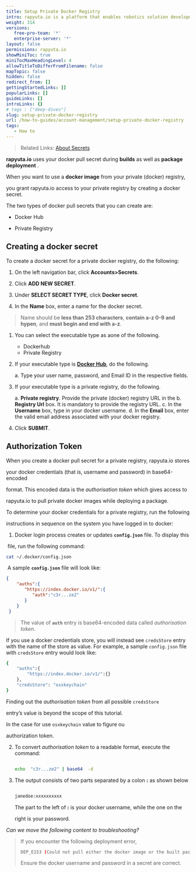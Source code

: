 ```yaml
---
title: Setup Private Docker Registry
intro: rapyuta.io is a platform that enables robotics solution development by providing the necessary software infrastructure and facilitating the interaction between multiple stakeholders who contribute to the solution development.
weight: 314
versions:
   free-pro-team: '*'
   enterprise-server: '*'
layout: false
permissions: rapyuta.io
showMiniToc: true
miniTocMaxHeadingLevel: 4
allowTitleToDifferFromFilename: false
mapTopic: false
hidden: false
redirect_from: []
gettingStartedLinks: []
popularLinks: []
guideLinks: []
introLinks: {}
# tags : ["deep-dives"]
slug: setup-private-docker-registry
url: /how-to-guides/account-management/setup-private-docker-registry
tags:
   - How to
---
```



> Related Links: [About Secrets](/1_understanding-rio/12_core-concepts/#secrets)

**rapyuta.io** uses your docker pull secret during **builds** as well as **package deployment** .

When you want to use a **docker image** from your private (docker) registry,

you grant rapyuta.io access to your private registry by creating a docker secret.

The two types of docker pull secrets that you can create are:

* Docker Hub

* Private Registry



## Creating a docker secret

To create a docker secret for a private docker registry, do the following:



1. On the left navigation bar, click **Accounts>Secrets**.

2. Click **ADD NEW SECRET**.

3. Under **SELECT SECRET TYPE**, click **Docker secret**.

3. In the **Name** box, enter a name for the docker secret.     

>   Name should be **less than 253 characters**, **contain a-z 0-9 and hypen**, 
>   and **must begin and end with a-z**.
 
1. You can select the executable type as aone of the following.
   * Dockerhub
   * Private Registry

2. If your executable type is [**Docker Hub**](https://hub.docker.com/), do the following.

   a. Type your user name, password, and Email ID in the respective fields.

3. If your executable type is a private registry, do the following.

   a. **Private registry**. Provide the private (docker) registry URL in the
   b. **Registry Url** box. It is mandatory to provide the registry URL.
   c. In the **Username** box, type in your docker username.
   d. In the **Email** box, enter the valid email address associated with your docker registry.

4. Click **SUBMIT**.

## Authorization Token

When you create a docker pull secret for a private registry, rapyuta.io stores

your docker credentials (that is, username and password) in base64-encoded

format. This encoded data is the *_authorisation token_* which gives access to

rapyuta.io to pull private docker images while deploying a package.



To determine your docker credentials for a private registry, run the following

instructions in sequence on the system you have logged in to docker:



1. Docker login process creates or updates **`config.json`** file. To display this

​    file, run the  following command:

```bash
cat ~/.docker/config.json
```



​    A sample **`config.json`** file will look like:

   ```json
   {
       "auths":{
          "https://index.docker.io/v1/":{
             "auth":"c3r...ze2"
          }
       }
    }
   ```

> The value of **`auth`** entry is base64-encoded data called *_authorisation token_*.



   If you use a docker credentials store, you will instead see `credsStore` entry with the name of the store as value. For example, a sample `config.json` file with `credsStore` entry would look like:

   ```bash
   {
       "auths":{
           "https://index.docker.io/v1/":{}
       },
       "credsStore": "osxkeychain"
   }
   ```

   Finding out the *_authorisation token_* from all possible  `credsStore`

   entry’s value is beyond the scope of this tutorial. 

   In the case for use `osxkeychain` value to figure ou

   authorization token.

2. To convert *_authorisation token_* to a readable format, execute the command:

   ```bash

   echo  "c3r...ze2" | base64  -d

   ```

3. The output consists of two parts separated by a colon **:** as shown below

   ```bash

   janedoe:xxxxxxxxxx

   ```

   The part to the left of **:** is your docker username, while the one on the

   right is your password.

*Can we move the following content to troubleshooting?*

>  If you encounter the following deployment error,
>
>  ```bash
>  DEP_E153 (Could not pull either the docker image or the built package artifact for the component on the cloud)
>  ```
>  Ensure the docker username and password in a secret are correct.
>
